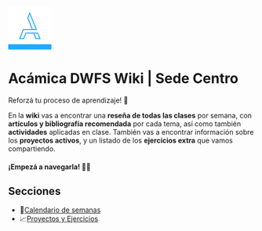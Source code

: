<img src="/assets/acamica.jpg">

# Acámica DWFS Wiki | Sede Centro

Reforzá tu proceso de aprendizaje! 💪

En la **wiki** vas a encontrar una **reseña de todas las clases** por semana, con **artículos y bibliografía recomendada** por cada tema, así como también **actividades** aplicadas en clase. También vas a encontrar información sobre los **proyectos activos**, y un listado de los **ejercicios extra** que vamos compartiendo. 

<h4>¡Empezá a navegarla! 👨‍💻</h4>

## Secciones

* 📅[Calendario de semanas](semanas/calendario.md)
* 📈[Proyectos y Ejercicios](proyectos-y-ejercicios.md)